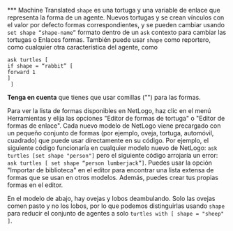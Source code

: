 ﻿*** Machine Translated
`shape` es una tortuga y una variable de enlace que representa la forma de un agente. Nuevos tortugas y se crean vínculos con el valor por defecto formas correspondientes, y se pueden cambiar usando `set shape “shape-name”` formato dentro de un `ask` contexto para cambiar las tortugas o Enlaces formas. También puede usar `shape` como reportero, como cualquier otra característica del agente, como 

```
ask turtles [ 
if shape = “rabbit” [ 
forward 1  
]
 ] 
```
**Tenga en cuenta** que tienes que usar comillas ("") para las formas.

Para ver la lista de formas disponibles en NetLogo, haz clic en el menú Herramientas y elija las opciones "Editor de formas de tortuga" o "Editor de formas de enlace". Cada nuevo modelo de NetLogo viene precargado con un pequeño conjunto de formas (por ejemplo, oveja, tortuga, automóvil, cuadrado) que puede usar directamente en su código. Por ejemplo, el siguiente código funcionaría en cualquier modelo nuevo de NetLogo: `ask turtles [set shape "person"]` pero el siguiente código arrojaría un error: `ask turtles [ set shape “person lumberjack”]`. Puedes usar la opción "Importar de biblioteca" en el editor para encontrar una lista extensa de formas que se usan en otros modelos. Además, puedes crear tus propias formas en el editor.

En el modelo de abajo, hay ovejas y lobos deambulando. Solo las ovejas comen pasto y no los lobos, por lo que podemos distinguirlas usando `shape` para reducir el conjunto de agentes a solo `turtles with [ shape = "sheep" ]`.